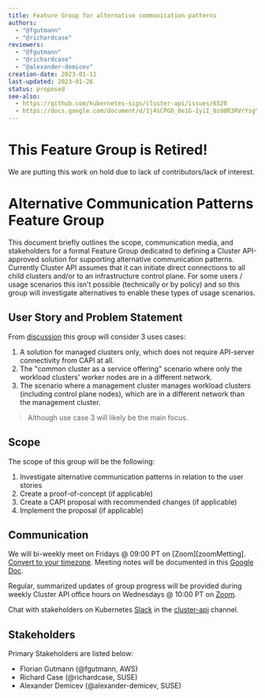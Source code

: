 ```yaml
---
title: Feature Group for alternative communication patterns
authors:
  - "@fgutmann"
  - "@richardcase"
reviewers:
  - "@fgutmann"
  - "@richardcase"
  - "@alexander-demicev"
creation-date: 2023-01-11
last-updated: 2023-01-26
status: proposed
see-also:
  - https://github.com/kubernetes-sigs/cluster-api/issues/6520
  - https://docs.google.com/document/d/1j4sCPGO_0e1G-IyiI_8s98R3RVrYsgY9n0VFcde3ELo/edit#heading=h.lcjlkg7scook
---
```


# This Feature Group is Retired!

We are putting this work on hold due to lack of contributors/lack of interest.

# Alternative Communication Patterns Feature Group

This document briefly outlines the scope, communication media, and stakeholders for a formal Feature Group dedicated to defining a Cluster API-approved solution for supporting alternative communication patterns. Currently Cluster API assumes that it can initiate direct connections to all child clusters and/or to an infrastructure control plane. For some users / usage scenarios this isn't possible (technically or by policy) and so this group will investigate alternatives to enable these types of usage scenarios.

## User Story and Problem Statement

From [discussion](https://github.com/kubernetes-sigs/cluster-api/issues/6520#issuecomment-1341517675) this group will consider 3 uses cases:

1. A solution for managed clusters only, which does not require API-server connectivity from CAPI at all.
1. The "common cluster as a service offering" scenario where only the workload clusters' worker nodes are in a different network.
1. The scenario where a management cluster manages workload clusters (including control plane nodes), which are in a different network than the management cluster.

> Although use case 3 will likely be the main focus.

## Scope

The scope of this group will be the following:

1. Investigate alternative communication patterns in relation to the user stories
2. Create a proof-of-concept (if applicable)
3. Create a CAPI proposal with recommended changes (if applicable)
4. Implement the proposal (if applicable)

## Communication

We will bi-weekly meet on Fridays @ 09:00 PT on [Zoom][zoomMetting]. [Convert to your timezone](https://dateful.com/convert/pst-pdt-pacific-time?t=01&tz2=Greenwich-Mean-Time-GMT). Meeting notes will be documented in this [Google Doc][meetingnotes].

Regular, summarized updates of group progress will be provided during weekly Cluster API office hours on Wednesdays @ 10:00 PT on [Zoom][zoomMeeting].

Chat with stakeholders on Kubernetes [Slack](http://slack.k8s.io/) in the [cluster-api](https://kubernetes.slack.com/archives/C8TSNPY4T) channel.

## Stakeholders

Primary Stakeholders are listed below:

- Florian Gutmann (@fgutmann, AWS)
- Richard Case (@richardcase, SUSE)
- Alexander Demicev (@alexander-demicev, SUSE)

[zoomMeeting]: https://zoom.us/j/861487554
[meetingnotes]: https://docs.google.com/document/d/1Q1ShR7H_W1EUYOB_5MCtM91kDuGg59bmuVcR4qkwaeA/edit?usp=sharing
